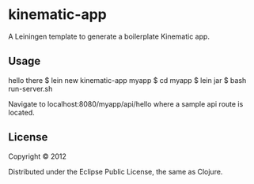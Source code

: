 # kinematic-app

A Leiningen template to generate a boilerplate Kinematic app.

## Usage

  hello there
    $ lein new kinematic-app myapp
    $ cd myapp
    $ lein jar
    $ bash run-server.sh

Navigate to localhost:8080/myapp/api/hello where a sample api route is located.

## License

Copyright © 2012

Distributed under the Eclipse Public License, the same as Clojure.
